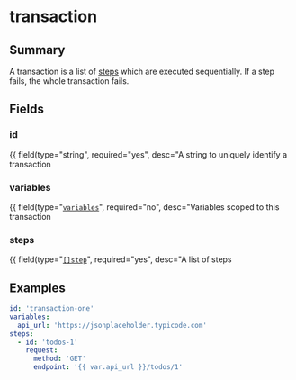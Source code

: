 # transaction

## Summary

A transaction is a list of [steps](step/README.md) which are executed sequentially. If a step fails, the whole transaction fails.

## Fields

### id

{{ field\(type="string", required="yes", desc="A string to uniquely identify a transaction

### variables

{{ field\(type="[`variables`](variables/README.md)", required="no", desc="Variables scoped to this transaction

### steps

{{ field\(type="[`[]step`](step/README.md)", required="yes", desc="A list of steps

## Examples

```yaml
id: 'transaction-one'
variables:
  api_url: 'https://jsonplaceholder.typicode.com'
steps:
  - id: 'todos-1'
    request:
      method: 'GET'
      endpoint: '{{ var.api_url }}/todos/1'
```

